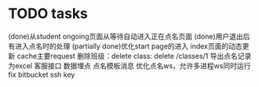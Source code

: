 TODO tasks
==============
(done)从student ongoing页面从等待自动进入正在点名页面
(done)用户退出后有进入点名时的处理
(partially done)优化start page的进入
index页面的动态更新
cache主要request
删除班级：delete class: delete /classes/1
导出点名记录为excel
客服接口
数据埋点
点名模板消息
优化点名ws，允许多进程ws同时运行
fix bitbucket ssh key
